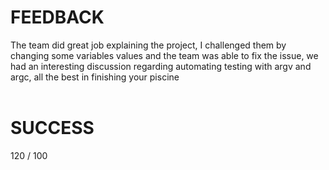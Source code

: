 # FEEDBACK
The team did great job explaining the project, I challenged them by changing some variables values and the team was able to fix the issue, we had an interesting discussion regarding automating testing with argv and argc, all the best in finishing your piscine
<br /><br />

# SUCCESS
120 / 100
<br />
